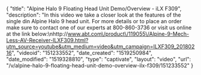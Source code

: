 {
    "title": "Alpine Halo 9 Floating Head Unit Demo\/Overview - iLX F309",
    "description": "In this video we take a closer look at the features of the single din Alpine Halo 9 head unit.  For more details or to place an order make sure to contact one of our experts at 800-860-3736 or visit us online at the link below:\nhttp:\/\/www.abt.com\/product\/119055\/Alpine-9-Mech-Less-AV-Receiver-ILXF309.html?utm_source=youtube&utm_medium=video&utm_campaign=ILXF309_20180216",
    "videoid": "151233552",
    "date_created": "1519250984",
    "date_modified": "1519328810",
    "type": "captivate",
    "layout": "video",
    "url": "\/v\/alpine-halo-9-floating-head-unit-demo-overview-ilx-f309\/151233552"
}